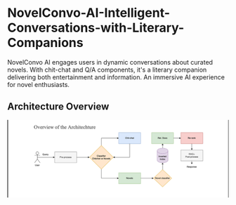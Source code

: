 # NovelConvo-AI-Intelligent-Conversations-with-Literary-Companions
NovelConvo AI engages users in dynamic conversations about curated novels. With chit-chat and Q/A components, it's a literary companion delivering both entertainment and information. An immersive AI experience for novel enthusiasts.

## Architecture Overview
![Architecture](artifacts/architecture.png?raw=true "Architecture")
